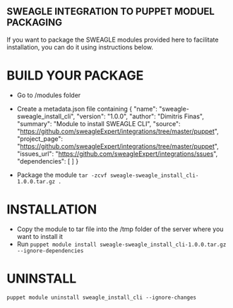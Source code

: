 ## SWEAGLE INTEGRATION TO PUPPET MODUEL PACKAGING

If you want to package the SWEAGLE modules provided here to facilitate installation, you can do it using instructions below.


# BUILD YOUR PACKAGE

- Go to /modules folder

- Create a metadata.json file containing
{
  "name": "sweagle-sweagle_install_cli",
  "version": "1.0.0",
  "author": "Dimitris Finas",
  "summary": "Module to install SWEAGLE CLI",
  "source": "https://github.com/sweagleExpert/integrations/tree/master/puppet",
  "project_page": "https://github.com/sweagleExpert/integrations/tree/master/puppet",
  "issues_url": "https://github.com/sweagleExpert/integrations/ssues",
  "dependencies": [
  ]
}

- Package the module
`tar -zcvf sweagle-sweagle_install_cli-1.0.0.tar.gz .`


# INSTALLATION

- Copy the module to tar file into the /tmp folder of the server where you want to install it
- Run
`puppet module install sweagle-sweagle_install_cli-1.0.0.tar.gz --ignore-dependencies`


# UNINSTALL

`puppet module uninstall sweagle_install_cli --ignore-changes`
